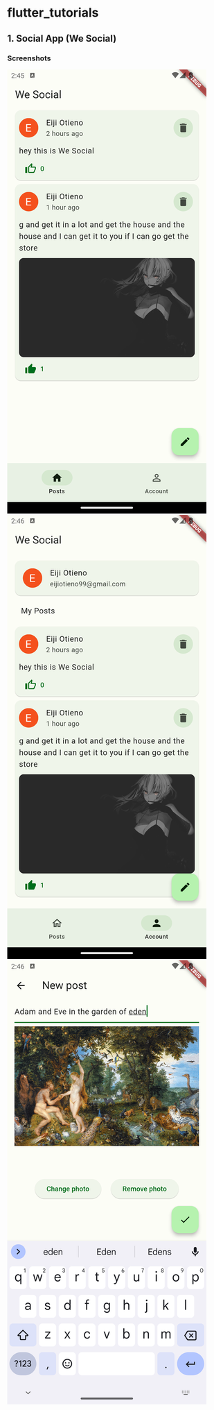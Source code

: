 # flutter_tutorials

## 1. Social App (We Social)

### Screenshots

<img src="lib/social_app/screenshots/Screenshot_1698493546.png">
<img src="lib/social_app/screenshots/Screenshot_1698493599.png">
<img src="lib/social_app/screenshots/Screenshot_1698493584.png">
